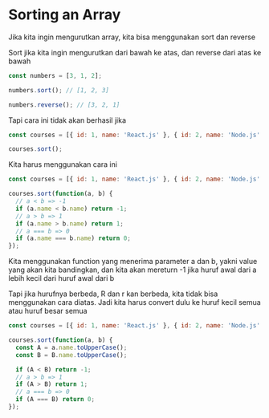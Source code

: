 # Sorting an Array

Jika kita ingin mengurutkan array, kita bisa menggunakan sort dan reverse

Sort jika kita ingin mengurutkan dari bawah ke atas, dan reverse dari atas ke bawah

```javascript
const numbers = [3, 1, 2];

numbers.sort(); // [1, 2, 3]

numbers.reverse(); // [3, 2, 1]
```

Tapi cara ini tidak akan berhasil jika

```javascript
const courses = [{ id: 1, name: 'React.js' }, { id: 2, name: 'Node.js' }];

courses.sort();
```

Kita harus menggunakan cara ini

```javascript
const courses = [{ id: 1, name: 'React.js' }, { id: 2, name: 'Node.js' }];

courses.sort(function(a, b) {
  // a < b => -1
  if (a.name < b.name) return -1;
  // a > b => 1
  if (a.name > b.name) return 1;
  // a === b => 0
  if (a.name === b.name) return 0;
});
```

Kita menggunakan function yang menerima parameter a dan b, yakni value yang akan kita bandingkan, dan kita akan mereturn -1 jika huruf awal dari a lebih kecil dari huruf awal dari b

Tapi jika hurufnya berbeda, R dan r kan berbeda, kita tidak bisa menggunakan cara diatas. Jadi kita harus convert dulu ke huruf kecil semua atau huruf besar semua

```javascript
const courses = [{ id: 1, name: 'React.js' }, { id: 2, name: 'Node.js' }];

courses.sort(function(a, b) {
  const A = a.name.toUpperCase();
  const B = B.name.toUpperCase();

  if (A < B) return -1;
  // a > b => 1
  if (A > B) return 1;
  // a === b => 0
  if (A === B) return 0;
});
```
